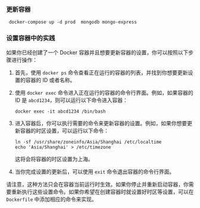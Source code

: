 ### 更新容器

```
 docker-compose up -d prod  mongodb mongo-express
```

### 设置容器中的实践

如果你已经创建了一个 Docker 容器并且想要更新容器的设置，你可以按照以下步骤进行操作：

1. 首先，使用 `docker ps` 命令查看正在运行的容器的列表，并找到你想要更新设置的容器的 ID 或者名称。

2. 使用 `docker exec` 命令进入正在运行的容器的命令行界面。例如，如果容器的 ID 是 `abcd1234`，则可以运行以下命令进入容器：

   ```
   docker exec -it abcd1234 /bin/bash
   ```

3. 进入容器后，你可以执行需要的命令来更新容器的设置。例如，如果你想要更新容器的时区设置，可以运行以下命令：

   ```
   ln -sf /usr/share/zoneinfo/Asia/Shanghai /etc/localtime
   echo 'Asia/Shanghai' > /etc/timezone
   ```

   这将会将容器的时区设置为上海。

4. 当你完成设置的更新后，可以使用 `exit` 命令退出容器的命令行界面。

请注意，这种方法只会在容器当前运行时生效。如果你停止并重新启动容器，你需要重新执行这些设置命令。如果你希望在创建容器时就设置好时区等设置，可以在 `Dockerfile` 中添加相应的命令来实现。
